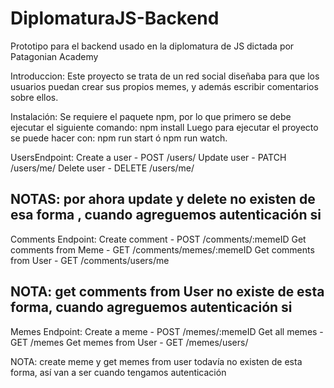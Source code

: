 # DiplomaturaJS-Backend

Prototipo para el backend usado en la diplomatura de JS dictada por Patagonian Academy

Introduccion: 
    Este proyecto se trata de un red social diseñaba para que los usuarios puedan crear sus propios memes,
    y además escribir comentarios sobre ellos.

Instalación: 
    Se requiere el paquete npm, por lo que primero se debe ejecutar el siguiente comando:
            npm install
    Luego para ejecutar el proyecto se puede hacer con:
        npm run start 
        ó
        npm run watch.



UsersEndpoint:
Create a user  -  POST        /users/
Update user    -  PATCH    /users/me/
Delete user     -  DELETE    /users/me/

NOTAS: por ahora update y delete no existen de esa forma , cuando agreguemos autenticación si
------------------------------------------------------------------------------------------------------------------------------------------------
Comments Endpoint:
Create comment                      -  POST    /comments/:memeID
Get comments from Meme   -  GET      /comments/memes/:memeID
Get comments from User      -   GET     /comments/users/me


NOTA: get comments from User no existe de esta forma, cuando agreguemos autenticación si
------------------------------------------------------------------------------------------------------------------------------------------------
Memes Endpoint:
Create a meme               -    POST /memes/:memeID
Get all memes                 - GET  /memes
Get memes from User   - GET /memes/users/

NOTA: create meme y get memes from user todavía no existen de esta forma, así van a ser cuando tengamos autenticación
